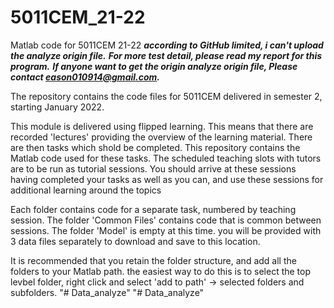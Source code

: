 # 5011CEM_21-22
Matlab code for 5011CEM 21-22
***according to GitHub limited, i can't upload the analyze origin file.***
***For more test detail, please read my report for this program.***
***If anyone want to get the origin analyze origin file, Please contact eason010914@gmail.com.***


The repository contains the code files for 5011CEM delivered in semester 2, starting January 2022.

This module is delivered using flipped learning. This means that there are recorded 'lectures' providing the overview of the learning material. There are then tasks which shold be completed. This repository contains the Matlab code used for these tasks.
The scheduled teaching slots with tutors are to be run as tutorial sessions. You should arrive at these sessions having completed your tasks as well as you can, and use these sessions for additional learning around the topics

Each folder contains code for a separate task, numbered by teaching session.
The folder 'Common Files' contains code that is common between sessions.
The folder 'Model' is empty at this time. you will be provided with 3 data files separately to download and save to this location.

It is recommended that you retain the folder structure, and add all the folders to your Matlab path. the easiest way to do this is to select the top levbel folder, right click and select 'add to path' -> selected folders and subfolders.
"# Data_analyze" 
"# Data_analyze" 
